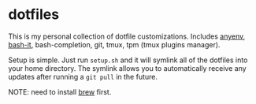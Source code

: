 # dotfiles

This is my personal collection of dotfile customizations. Includes [anyenv](https://github.com/riywo/anyenv), [bash-it](https://github.com/Bash-it/bash-it), bash-completion, git, tmux, tpm (tmux plugins manager).

Setup is simple. Just run `setup.sh` and it will symlink all of the dotfiles into your home directory. The symlink allows you to automatically receive any updates after running a `git pull` in the future.

NOTE: need to install [brew](https://brew.sh/index_zh-tw) first.
